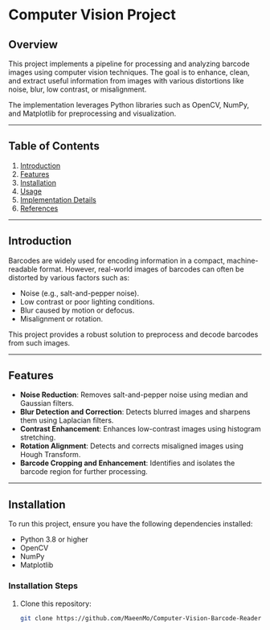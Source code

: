 # Computer Vision Project

## Overview

This project implements a pipeline for processing and analyzing barcode images using computer vision techniques. The goal is to enhance, clean, and extract useful information from images with various distortions like noise, blur, low contrast, or misalignment.

The implementation leverages Python libraries such as OpenCV, NumPy, and Matplotlib for preprocessing and visualization.

---

## Table of Contents

1. [Introduction](#introduction)
2. [Features](#features)
3. [Installation](#installation)
4. [Usage](#usage)
5. [Implementation Details](#implementation-details)
6. [References](#references)

---

## Introduction

Barcodes are widely used for encoding information in a compact, machine-readable format. However, real-world images of barcodes can often be distorted by various factors such as:
- Noise (e.g., salt-and-pepper noise).
- Low contrast or poor lighting conditions.
- Blur caused by motion or defocus.
- Misalignment or rotation.

This project provides a robust solution to preprocess and decode barcodes from such images.

---

## Features

- **Noise Reduction**: Removes salt-and-pepper noise using median and Gaussian filters.
- **Blur Detection and Correction**: Detects blurred images and sharpens them using Laplacian filters.
- **Contrast Enhancement**: Enhances low-contrast images using histogram stretching.
- **Rotation Alignment**: Detects and corrects misaligned images using Hough Transform.
- **Barcode Cropping and Enhancement**: Identifies and isolates the barcode region for further processing.

---

## Installation

To run this project, ensure you have the following dependencies installed:

- Python 3.8 or higher
- OpenCV
- NumPy
- Matplotlib

### Installation Steps

1. Clone this repository:
   ```bash
   git clone https://github.com/MaeenMo/Computer-Vision-Barcode-Reader
